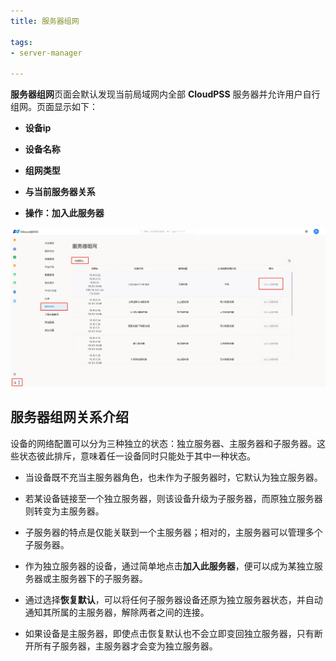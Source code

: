 ```yaml
---
title: 服务器组网

tags: 
- server-manager

---
```


**服务器组网**页面会默认发现当前局域网内全部 **CloudPSS** 服务器并允许用户自行组网。页面显示如下：

+ **设备ip**

+ **设备名称**

+ **组网类型**

+ **与当前服务器关系**

+ **操作：加入此服务器**

![服务器组网](./服务器组网.png "服务器组网")

## 服务器组网关系介绍

设备的网络配置可以分为三种独立的状态：独立服务器、主服务器和子服务器。这些状态彼此排斥，意味着任一设备同时只能处于其中一种状态。

+ 当设备既不充当主服务器角色，也未作为子服务器时，它默认为独立服务器。

+ 若某设备链接至一个独立服务器，则该设备升级为子服务器，而原独立服务器则转变为主服务器。

+ 子服务器的特点是仅能关联到一个主服务器；相对的，主服务器可以管理多个子服务器。

+ 作为独立服务器的设备，通过简单地点击**加入此服务器**，便可以成为某独立服务器或主服务器下的子服务器。

+ 通过选择**恢复默认**，可以将任何子服务器设备还原为独立服务器状态，并自动通知其所属的主服务器，解除两者之间的连接。

+ 如果设备是主服务器，即使点击恢复默认也不会立即变回独立服务器，只有断开所有子服务器，主服务器才会变为独立服务器。